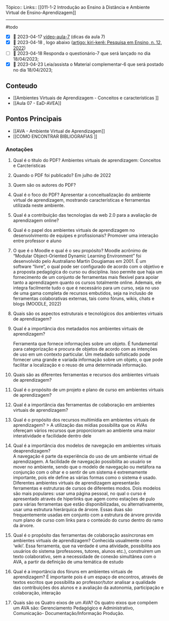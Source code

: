 Tópico::
Links:: [[011-1-2 Introdução ao Ensino à Distância e Ambiente Virtual de Ensino-Aprendizagem]]

---
#todo
- [x] 📅 2023-04-17 [vídeo-aula-7](https://ava.uft.edu.br/ead/mod/url/view.php?id=46009 "vídeo-aula-7") (dicas da aula 7)
- [x] 📅 2023-04-18 , logo abaixo ([artigo: kiri-kerê: Pesquisa em Ensino, n. 12, 2022](https://ava.uft.edu.br/ead/mod/resource/view.php?id=46006 "artigo: kiri-kerê: Pesquisa em Ensino, n. 12, 2022"))
- [ ] 📅 2023-04-18 Responda o questionário-7 que será lançado no dia 18/04/2023;
- [x] 📅 2023-04-23 Leia/assista o Material complementar-6 que será postado no dia 18/04/2023;

## Conteudo

- [[Ambientes Virtuais de Aprendizagem - Conceitos e características ]]
- [[Aula 07 - EaD-AVEA]]

## Pontos Principais

- [[AVA - Ambiente Virtual de Aprendizagem]]
- [[COMO ENCONTRAR BIBLIOGRAFIAS ]]

### Anotações

1.  Qual é o título do PDF?
	Ambientes virtuais de aprendizagem: Conceitos e Carcteristicas

2.  Quando o PDF foi publicado?
	Em julho de 2022

3.  Quem são os autores do PDF?

4.  Qual é o foco do PDF?
	 Apresentar a conceitualização do ambiente virtual de aprendizagem, mostrando características e ferramentas utilizada neste ambiente.

5.  Qual é a contribuição das tecnologias da web 2.0 para a avaliação de aprendizagem online?

6.  Qual é o papel dos ambientes virtuais de aprendizagem no desenvolvimento de equipes e profissionais?
	Promover uma interação entre professor e aluno

7.  O que é o Moodle e qual é o seu propósito?
	Moodle  acrônimo  de  “Modular  Object-Oriented  Dynamic  Learning Environment” foi desenvolvido pelo Australiano Martin Dougiamas em 2001. É um software “livre”, o qual pode ser configurado de acordo com o objetivo e a proposta  pedagógica  do  curso  ou  disciplina.  Isso  permite  que  haja  um fornecimento de um conjunto de ferramentas mais flexível para apoiar tanto a aprendizagem  quanto  os  cursos  totalmente  online.  Ademais,  ele  integra facilmente tudo o que é necessário para um curso, seja no uso de uma gama completa de recursos embutidos, seja na inclusão de ferramentas colaborativas externas, tais como fóruns, wikis, chats e blogs (MOODLE, 2022)
8.  Quais são os aspectos estruturais e tecnológicos dos ambientes virtuais de aprendizagem?

9.  Qual é a importância dos metadados nos ambientes virtuais de aprendizagem? 

	Ferramenta que fornece informações sobre um objeto. É  fundamental para categorização e procura de objetos de  acordo com as intenções de uso em um contexto  particular. Um metadado sofisticado pode fornecer uma  grande e variada informação sobre um objeto, o que  pode facilitar a localização e o reuso de uma determinada  informação.

10.  Quais são as diferentes ferramentas e recursos dos ambientes virtuais de aprendizagem?

11.  Qual é o propósito de um projeto e plano de curso em ambientes virtuais de aprendizagem?

12.  Qual é a importância das ferramentas de colaboração em ambientes virtuais de aprendizagem?

13.  Qual é o propósito dos recursos multimídia em ambientes virtuais de aprendizagem?
	> A utilização das mídias possibilita que os AVAs ofereçam vários recursos que proporcionam ao ambiente uma maior interatividade e facilidade dentro dele

14.  Qual é a importância dos modelos de navegação em ambientes virtuais deaprendizagem?	
	A  navegação  é  parte  da  experiência  do  uso  de  um ambiente  virtual  de  aprendizagem.  A  facilidade  de navegação possibilita ao usuário se mover no ambiente, sendo  que  o  modelo  de  navegação  ou  metáfora  na conjunção  com  o  olhar  e  o  sentir  de  um  sistema  é extremamente  importante,  pois  ele  define  as  várias formas como o  sistema  é  usado.  Diferentes ambientes virtuais  de  aprendizagem  apresentarão  ferramentas  e estruturas de cursos de diferentes modos. Dois modelos são mais populares: usar uma página pessoal, no qual o curso  é  apresentado  através  de  hiperlinks  que  agem como  estações  de  pulo  para  várias  ferramentas  que estão disponibilizadas,  ou  alternativamente,  usar  uma estrutura  hierárquica  de  árvore.  Essas  duas  são frequentemente usadas em conjunto com a estrutura de árvore  provida  num  plano  de  curso  com  links  para  o conteúdo do curso dentro do ramo da árvore.

15.  Qual é o propósito das ferramentas de colaboração assíncronas em ambientes virtuais de aprendizagem?
	Conhecida usualmente como ‘wiki’. Essa ferramenta, que na verdade é uma atividade, possibilita aos usuários do sistema  (professores,  tutores,  alunos  etc.),  construírem um  texto  colaborativo,  sem  a  necessidade  de  conexão simultânea  com  o  AVA,  a  partir  da  definição  de  uma temática de estudo

16.  Qual é a importância dos fóruns em ambientes virtuais de aprendizagem?
	É importante pois é um espaço de encontros, através de textos escritos que possibilita ao professor/tutor analisar a qualidade das  contribuições dos alunos e a avaliação da autonomia,  participação e colaboração, interação

17. Quais são os Quatro eixos de um AVA?
	 Os quatro eixos que compõem um AVA são: Gerenciamento Pedagógico e Administrativo, 	 Comunicação- Documentação/Informação Produção.
